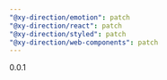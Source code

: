 ```yaml
---
"@xy-direction/emotion": patch
"@xy-direction/react": patch
"@xy-direction/styled": patch
"@xy-direction/web-components": patch
---
```


0.0.1
